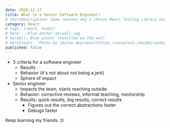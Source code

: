 ```yaml
---
date: 2020-12-17
title: What is a Senior Software Engineer?
# shortDescription: Some reasons why I choose React Testing Library over Enzyme for testing React components
category: React
# tags: [react, hooks]
# hero: ./blue-anchor-on-wall.jpg
# heroAlt: Blue anchor stenciled on the wall
# heroCredit: 'Photo by [milan degraeve](https://unsplash.com/@milandegraeve)'
published: false
---
```


- 3 criteria for a software engineer
  - Results
  - Behavior (it's not about not being a jerk)
  - Sphere of impact
- Senior engineer
  - Impacts the team, starts reaching outside
  - Behavior: corrective reviews, informal teaching, mentorship
  - Results: quick results, big results, correct results
    - Figures out the correct abstractions faster
    - Debugs faster

Keep learning my friends. 🤓
